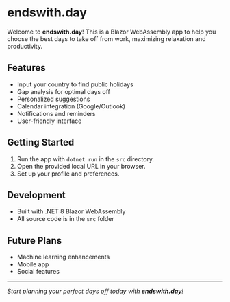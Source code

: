 # endswith.day

Welcome to **endswith.day**! This is a Blazor WebAssembly app to help you choose the best days to take off from work, maximizing relaxation and productivity.

## Features
- Input your country to find public holidays
- Gap analysis for optimal days off
- Personalized suggestions
- Calendar integration (Google/Outlook)
- Notifications and reminders
- User-friendly interface

## Getting Started
1. Run the app with `dotnet run` in the `src` directory.
2. Open the provided local URL in your browser.
3. Set up your profile and preferences.

## Development
- Built with .NET 8 Blazor WebAssembly
- All source code is in the `src` folder

## Future Plans
- Machine learning enhancements
- Mobile app
- Social features

---
*Start planning your perfect days off today with **endswith.day**!*
